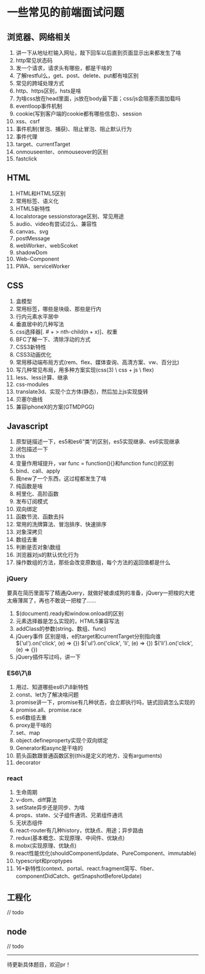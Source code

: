 # 一些常见的前端面试问题

## 浏览器、网络相关

1. 讲一下从地址栏输入网址，敲下回车以后直到页面显示出来都发生了啥
2. http常见状态码
3. 发一个请求，请求头有哪些，都是干啥的
4. 了解restful么，get、post、delete、put都有啥区别
5. 常见的跨域处理方式
6. http、https区别，hsts是啥
7. 为啥css放在head里面，js放在body最下面；css/js会阻塞页面加载吗
8. eventloop事件机制
9. cookie(写到客户端的cookie都有哪些信息)、session
10. xss、csrf
11. 事件机制(冒泡、捕获)、阻止冒泡、阻止默认行为
12. 事件代理
13. target、currentTarget
14. onmouseenter、onmouseover的区别
15. fastclick

## HTML

1. HTML和HTML5区别
2. 常用标签、语义化
3. HTML5新特性
4. localstorage sessionstorage区别、常见用途
5. audio、video有尝试过么、兼容性
6. canvas、svg
7. postMessage
8. webWorker、webScoket
9. shadowDom
10. Web-Component
11. PWA、serviceWorker

## CSS

1. 盒模型
2. 常用标签，哪些是块级、那些是行内
3. 行内元素水平居中
4. 垂直居中的几种写法
5. css选择器[. #  + > nth-child(n + x)]、权重
6. BFC了解一下、清除浮动的方式
7. CSS3新特性
8. CSS3动画优化
9. 常用移动端布局方式(rem、flex、媒体查询、高清方案、vw、百分比)
10. 写几种常见布局，用多种方案实现(css(3) \ css + js \ flex)
11. less、less计算、继承
12. css-modules
13. translate3d、实现个立方体(静态)，然后加上js实现旋转
14. 贝塞尔曲线
15. 兼容iphoneX的方案(GTMDPGG)

## Javascript

1. 原型链描述一下，es5和es6“类”的区别，es5实现继承、es6实现继承
2. 闭包描述一下
3. this
4. 变量作用域提升，var func = function(){}和function func()的区别
5. bind、call、apply
6. 我new了一个东西，这过程都发生了啥
7. 纯函数是啥
8. 柯里化、高阶函数
9. 发布订阅模式
10. 双向绑定
11. 函数节流、函数去抖
12. 常用的洗牌算法、冒泡排序、快速排序
13. 对象深拷贝
14. 数组去重
15. 判断是否对象\数组
16. 浏览器对js的默认优化行为
17. 操作数组的方法，那些会改变原数组，每个方法的返回值都是什么

### jQuery

要真在简历里面写了精通jQuery，就做好被虐成狗的准备，jQuery一把梭的大佬太瘠薄屌了，再也不敢说一把梭了……

1. $(document).ready和window.onload的区别
2. 元素选择器是怎么实现的，HTML5兼容写法
3. addClass的参数(string、数组、func)
4. jQuery事件
  区别是啥，e的target和currentTarget分别指向谁
  \$('ul').on('click', (e) => {})
  \$('ul').on('click', 'li', (e) => {})
  \$('li').on('click', (e) => {})
5. jQuery插件写过吗，讲一下

### ES6\7\8

1. 用过、知道哪些es6\7\8新特性
2. const、let为了解决啥问题
3. promise讲一下，promise有几种状态，会立即执行吗，链式回调怎么实现的
4. promise.all、promise.race
5. es6数组去重
6. proxy是干啥的
7. set、map
8. object.defineproperty实现个双向绑定
9. Generator和async是干啥的
10. 箭头函数跟普通函数区别(this是定义的地方、没有arguments)
11. decorator

### react

1. 生命周期
2. v-dom、diff算法
3. setState异步还是同步、为啥
4. props、state、父子组件通讯、兄弟组件通讯
5. 无状态组件
6. react-router有几种history，优缺点、用途；异步路由
7. redux(基本概念、实现原理、中间件、优缺点)
8. mobx(实现原理、优缺点)
9. react性能优化(shouldComponentUpdate、PureComponent、immutable)
10. typescript和proptypes
11. 16+新特性(context、portal、react.fragment简写、fiber、componentDidCatch、getSnapshotBeforeUpdate)

## 工程化

// todo

## node

// todo

------

待更新具体题目，欢迎pr！